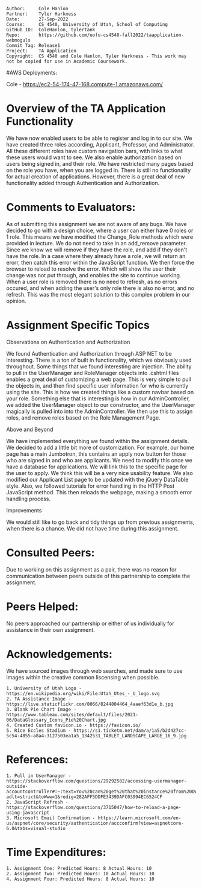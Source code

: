 ```
Author:     Cole Hanlon
Partner:    Tyler Harkness
Date:       27-Sep-2022
Course:     CS 4540, University of Utah, School of Computing
GitHub ID:  ColeHanlon, tylertank
Repo:       https://github.com/uofu-cs4540-fall2022/taapplication-webmoguls
Commit Tag: Release1
Project:    TA Application
Copyright:  CS 4540 and Cole Hanlon, Tyler Harkness - This work may not be copied for use in Academic Coursework.
```
#AWS Deployments:

Cole - https://ec2-54-174-47-168.compute-1.amazonaws.com/

# Overview of the TA Application Functionality 

We have now enabled users to be able to register and log in to our site. We have created three roles according, Applicant, Professor, and Administrator. All these different roles have custom navigation bars, with links to what these users would want to see. We also enable authorization based on users being signed in, and their role. We have restricted many pages based on the role you have, when you are logged in. There is still no functionality for actual creation of applications. However, there is a great deal of new functionality added through Authentication and Authorization.

# Comments to Evaluators:

As of submitting this assignment we are not aware of any bugs. We have decided to go with a design choice, where a user can either have 0 roles or 1 role. This means we have modified the Change_Role methods which were provided in lecture. We do not need to take in an add_remove parameter. Since we know we will remove if they have the role, and add if they don't have the role. In a case where they already have a role, we will return an erorr, then catch this error within the JavaScript function. We then force the browser to reload to resolve the error. Which will show the user their change was not put through, and enables the site to continue working. When a user role is removed there is no need to refresh, as no errors occured, and when adding the user's only role there is also no error, and no refresh. This was the most elegant solution to this complex problem in our opinion. 

# Assignment Specific Topics

Observations on Authentication and Authorization

We found Authentication and Authorization through ASP NET to be interesting. There is a ton of built in functionality, which we obviously used throughout. Some things that we found interesting are injection. The ability to pull in the UserManager and RoleManager objects into .cshtml files enables a great deal of customizing a web page. This is very simple to pull the objects in, and then find specific user information for who is currently using the site. This is how we created things like a custom navbar based on your role. Something else that is interesting is how in our AdminController, we added the UserManager object to our constructor, and the UserManager magically is pulled into into the AdminController. We then use this to assign roles, and remove roles based on the Role Management Page. 

Above and Beyond

We have implemented everything we found within the assignment details. We decided to add a little bit more of customization. For example, our home page has a main Jumbotron, this contains an apply now button for those who are signed in and who are applicants. We need to modify this once we have a database for applications. We will link this to the specific page for the user to apply. We think this will be a very nice usability feature. We also modified our Applicant List page to be updated with the jQuery DataTable style. Also, we followed tutorials for error handling in the HTTP Post JavaScript method. This then reloads the webpage, making a smooth error handling process.

Improvements

We would still like to go back and tidy things up from previous assignments, when there is a chance. We did not have time during this assignment.

# Consulted Peers:

Due to working on this assignment as a pair, there was no reason for communication
between peers outside of this partnership to complete the assignment.

# Peers Helped:

No peers approached our partnership or either of us individually for assistance in their own assignment.

# Acknowledgements:

We have sourced images through web searches, and made sure to use images within the creative
common liscensing when possible. 

    1. University of Utah Logo - https://en.wikipedia.org/wiki/File:Utah_Utes_-_U_logo.svg
    2. TA Assistance Image - https://live.staticflickr.com/8066/8244804464_4aaef63d1e_b.jpg
    3. Blank Pie Chart Image - https://www.tableau.com/sites/default/files/2021-06/DataGlossary_Icons_Pie%20Chart.jpg
    4. Created Custom favicon.io - https://favicon.io/
    5. Rice Eccles Stadium - https://s1.ticketm.net/dam/a/1a5/b2d427cc-5c54-4855-a8a4-3127503ea1a5_1342531_TABLET_LANDSCAPE_LARGE_16_9.jpg

# References:
    
    1. Pull in UserManager - https://stackoverflow.com/questions/29292582/accessing-usermanager-outside-accountcontroller#:~:text=You%20can%20get%20that%20instance%20from%20OWIN%20pipeline,code%20that%20makes%20access%20to%20the%20ApplicationUserManager%20possible%3A?adlt=strict&toWww=1&redig=282AFF5DDFE3439DAFC03994EC6524CF
    2. JavaScript Refresh - https://stackoverflow.com/questions/3715047/how-to-reload-a-page-using-javascript
    3. Microsoft Email Confirmation - https://learn.microsoft.com/en-us/aspnet/core/security/authentication/accconfirm?view=aspnetcore-6.0&tabs=visual-studio

# Time Expenditures:

    1. Assignment One: Predicted Hours: 8 Actual Hours: 10 
    2. Assignment Two: Predicted Hours: 10 Actual Hours: 10 
    4. Assignment Four: Predicted Hours: 8 Actual Hours: 10
    
    
